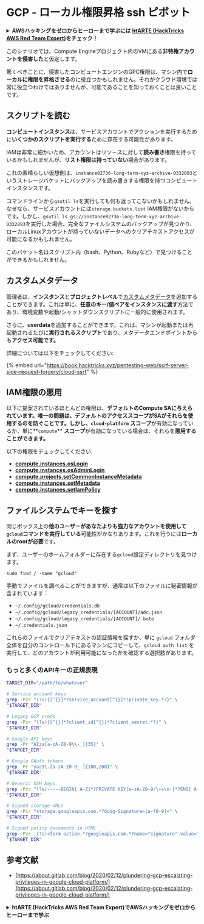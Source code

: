 # GCP - ローカル権限昇格 ssh ピボット

<details>

<summary><strong>AWSハッキングをゼロからヒーローまで学ぶには</strong> <a href="https://training.hacktricks.xyz/courses/arte"><strong>htARTE (HackTricks AWS Red Team Expert)</strong></a><strong>をチェック！</strong></summary>

HackTricksをサポートする他の方法:

* **HackTricksにあなたの会社を広告したい**、または**HackTricksをPDFでダウンロードしたい**場合は、[**サブスクリプションプラン**](https://github.com/sponsors/carlospolop)をチェックしてください！
* [**公式PEASS & HackTricksグッズ**](https://peass.creator-spring.com)を入手する
* [**The PEASS Family**](https://opensea.io/collection/the-peass-family)を発見し、独占的な[**NFTs**](https://opensea.io/collection/the-peass-family)のコレクションをチェックする
* 💬 [**Discordグループ**](https://discord.gg/hRep4RUj7f)に**参加する**か、[**telegramグループ**](https://t.me/peass)に参加するか、**Twitter** 🐦 [**@carlospolopm**](https://twitter.com/carlospolopm)を**フォローする**。
* **HackTricks**の[**GitHubリポジトリ**](https://github.com/carlospolop/hacktricks)と[**HackTricks Cloud**](https://github.com/carlospolop/hacktricks-cloud)にPRを提出して、あなたのハッキングのコツを共有する。

</details>

このシナリオでは、Compute Engineプロジェクト内のVMにある**非特権アカウントを侵害した**と仮定します。

驚くべきことに、侵害したコンピュートエンジンのGPC権限は、マシン内で**ローカルに権限を昇格させる**のに役立つかもしれません。それがクラウド環境では常に役立つわけではありませんが、可能であることを知っておくことは良いことです。

## スクリプトを読む <a href="#follow-the-scripts" id="follow-the-scripts"></a>

**コンピュートインスタンス**は、サービスアカウントでアクションを実行するために**いくつかのスクリプトを実行する**ために存在する可能性があります。

IAMは非常に細かいため、アカウントはリソースに対して**読み書き**権限を持っているかもしれませんが、**リスト権限は持っていない**場合があります。

これの素晴らしい仮想例は、`instance82736-long-term-xyz-archive-0332893`というストレージバケットにバックアップを読み書きする権限を持つコンピュートインスタンスです。

コマンドラインから`gsutil ls`を実行しても何も返ってこないかもしれません。なぜなら、サービスアカウントには`storage.buckets.list` IAM権限がないからです。しかし、`gsutil ls gs://instance82736-long-term-xyz-archive-0332893`を実行した場合、完全なファイルシステムのバックアップが見つかり、ローカルLinuxアカウントが持っていないデータへのクリアテキストアクセスが可能になるかもしれません。

このバケット名はスクリプト内（bash、Python、Rubyなど）で見つけることができるかもしれません。

## カスタムメタデータ

管理者は、**インスタンス**と**プロジェクトレベル**で[カスタムメタデータ](https://cloud.google.com/compute/docs/storing-retrieving-metadata#custom)を追加することができます。これは単に、**任意のキー/値ペアをインスタンスに渡す**方法であり、環境変数や起動/シャットダウンスクリプトに一般的に使用されます。

さらに、**userdata**を追加することができます。これは、マシンが起動または再起動されるたびに**実行されるスクリプト**であり、メタデータエンドポイントからも**アクセス可能です。**

詳細については以下をチェックしてください:

{% embed url="https://book.hacktricks.xyz/pentesting-web/ssrf-server-side-request-forgery/cloud-ssrf" %}

## **IAM権限の悪用**

以下に提案されているほとんどの権限は、**デフォルトのCompute SAに与えられています。**唯一の問題は、**デフォルトのアクセススコープがSAがそれらを使用するのを防ぐ**ことです。しかし、**`cloud-platform`** **スコープ**が有効になっているか、単に**`compute`** **スコープ**が有効になっている場合は、それらを**悪用することができます。**

以下の権限をチェックしてください:

* [**compute.instances.osLogin**](../../gcp-pentesting/gcp-privilege-escalation/gcp-compute-privesc/#compute.instances.oslogin)
* [**compute.instances.osAdminLogin**](../../gcp-pentesting/gcp-privilege-escalation/gcp-compute-privesc/#compute.instances.osadminlogin)
* [**compute.projects.setCommonInstanceMetadata**](../../gcp-pentesting/gcp-privilege-escalation/gcp-compute-privesc/#compute.projects.setcommoninstancemetadata)
* [**compute.instances.setMetadata**](../../gcp-pentesting/gcp-privilege-escalation/gcp-compute-privesc/#compute.instances.setmetadata)
* [**compute.instances.setIamPolicy**](../../gcp-pentesting/gcp-privilege-escalation/gcp-compute-privesc/#compute.instances.setiampolicy)

## ファイルシステムでキーを探す

同じボックス上の**他のユーザーがあなたよりも強力なアカウントを使用して`gcloud`コマンドを実行している**可能性がかなりあります。これを行うには**ローカルのrootが必要**です。

まず、ユーザーのホームフォルダーに存在する`gcloud`設定ディレクトリを見つけます。
```
sudo find / -name "gcloud"
```
手動でファイルを調べることができますが、通常は以下のファイルに秘密情報が含まれています：

* `~/.config/gcloud/credentials.db`
* `~/.config/gcloud/legacy_credentials/[ACCOUNT]/adc.json`
* `~/.config/gcloud/legacy_credentials/[ACCOUNT]/.boto`
* `~/.credentials.json`

これらのファイルでクリアテキストの認証情報を探すか、単に `gcloud` フォルダ全体を自分のコントロール下にあるマシンにコピーして、`gcloud auth list` を実行して、どのアカウントが利用可能になったかを確認する選択肢があります。

### もっと多くのAPIキーの正規表現
```bash
TARGET_DIR="/path/to/whatever"

# Service account keys
grep -Pzr "(?s){[^{}]*?service_account[^{}]*?private_key.*?}" \
"$TARGET_DIR"

# Legacy GCP creds
grep -Pzr "(?s){[^{}]*?client_id[^{}]*?client_secret.*?}" \
"$TARGET_DIR"

# Google API keys
grep -Pr "AIza[a-zA-Z0-9\\-_]{35}" \
"$TARGET_DIR"

# Google OAuth tokens
grep -Pr "ya29\.[a-zA-Z0-9_-]{100,200}" \
"$TARGET_DIR"

# Generic SSH keys
grep -Pzr "(?s)-----BEGIN[ A-Z]*?PRIVATE KEY[a-zA-Z0-9/\+=\n-]*?END[ A-Z]*?PRIVATE KEY-----" \
"$TARGET_DIR"

# Signed storage URLs
grep -Pir "storage.googleapis.com.*?Goog-Signature=[a-f0-9]+" \
"$TARGET_DIR"

# Signed policy documents in HTML
grep -Pzr '(?s)<form action.*?googleapis.com.*?name="signature" value=".*?">' \
"$TARGET_DIR"
```
## 参考文献

* [https://about.gitlab.com/blog/2020/02/12/plundering-gcp-escalating-privileges-in-google-cloud-platform/](https://about.gitlab.com/blog/2020/02/12/plundering-gcp-escalating-privileges-in-google-cloud-platform/)

<details>

<summary><strong>htARTE (HackTricks AWS Red Team Expert)でAWSハッキングをゼロからヒーローまで学ぶ</strong></summary>

HackTricksをサポートする他の方法:

* **HackTricksにあなたの会社を広告したい**、または**HackTricksをPDFでダウンロードしたい**場合は、[**サブスクリプションプラン**](https://github.com/sponsors/carlospolop)をチェックしてください！
* [**公式PEASS & HackTricksグッズ**](https://peass.creator-spring.com)を手に入れる
* [**The PEASS Family**](https://opensea.io/collection/the-peass-family)を発見し、独占的な[**NFTs**](https://opensea.io/collection/the-peass-family)のコレクションをチェックする
* 💬 [**Discordグループ**](https://discord.gg/hRep4RUj7f)に**参加する**か、[**テレグラムグループ**](https://t.me/peass)に参加する、または**Twitter** 🐦 [**@carlospolopm**](https://twitter.com/carlospolopm)を**フォローする**。
* [**HackTricks**](https://github.com/carlospolop/hacktricks)と[**HackTricks Cloud**](https://github.com/carlospolop/hacktricks-cloud)のgithubリポジトリにPRを提出して、あなたのハッキングのコツを**共有する**。

</details>
